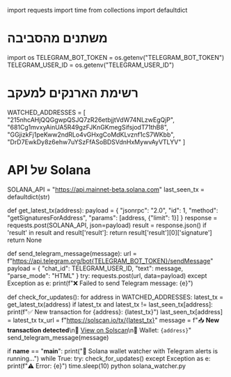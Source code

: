 import requests
import time
from collections import defaultdict

# משתנים מהסביבה
import os
TELEGRAM_BOT_TOKEN = os.getenv("TELEGRAM_BOT_TOKEN")
TELEGRAM_USER_ID = os.getenv("TELEGRAM_USER_ID")

# רשימת הארנקים למעקב
WATCHED_ADDRESSES = [
    "215nhcAHjQQGgwpQSJQ7zR26etbjjtVdW74NLzwEgQjP",
    "681Cg1mvxyAinUA5R49gzFJKnGKmegSifsjodT71thB8",
    "GGjizkFj1peKww2ndRLo4vGHxgCoMdKLvznf1cS7WKbb",
    "DrD7EwkDy8z6ehw7uYSzFfASoBDSVdnHxMywvAyVTLYV"
]

# API של Solana
SOLANA_API = "https://api.mainnet-beta.solana.com"
last_seen_tx = defaultdict(str)

def get_latest_tx(address):
    payload = {
        "jsonrpc": "2.0",
        "id": 1,
        "method": "getSignaturesForAddress",
        "params": [address, {"limit": 1}]
    }
    response = requests.post(SOLANA_API, json=payload)
    result = response.json()
    if 'result' in result and result['result']:
        return result['result'][0]['signature']
    return None

def send_telegram_message(message):
    url = f"https://api.telegram.org/bot{TELEGRAM_BOT_TOKEN}/sendMessage"
    payload = {
        "chat_id": TELEGRAM_USER_ID,
        "text": message,
        "parse_mode": "HTML"
    }
    try:
        requests.post(url, data=payload)
    except Exception as e:
        print(f"❌ Failed to send Telegram message: {e}")

def check_for_updates():
    for address in WATCHED_ADDRESSES:
        latest_tx = get_latest_tx(address)
        if latest_tx and latest_tx != last_seen_tx[address]:
            print(f"✅ New transaction for {address}: {latest_tx}")
            last_seen_tx[address] = latest_tx
            tx_url = f"https://solscan.io/tx/{latest_tx}"
            message = f"📥 <b>New transaction detected</b>\n🔗 <a href='{tx_url}'>View on Solscan</a>\n🏦 Wallet: <code>{address}</code>"
            send_telegram_message(message)

if __name__ == "__main__":
    print("🚀 Solana wallet watcher with Telegram alerts is running...")
    while True:
        try:
            check_for_updates()
        except Exception as e:
            print(f"⚠️ Error: {e}")
        time.sleep(10)
python solana_watcher.py